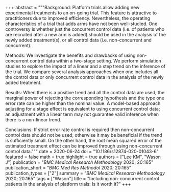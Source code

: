 +++
abstract = """Background: Platform trials allow adding new experimental treatments to an on-going trial. This feature is attractive to practitioners due to improved efficiency. Nevertheless, the operating characteristics of a trial that adds arms have not been well-studied. One controversy is whether just the concurrent control data (i.e. of patients who are recruited after a new arm is added) should be used in the analysis of the newly added treatment(s), or all control data (i.e. non-concurrent and concurrent).

Methods: We investigate the benefits and drawbacks of using non-concurrent control data within a two-stage setting. We perform simulation studies to explore the impact of a linear and a step trend on the inference of the trial. We compare several analysis approaches when one includes all the control data or only concurrent control data in the analysis of the newly added treatment.

Results: When there is a positive trend and all the control data are used, the marginal power of rejecting the corresponding hypothesis and the type one error rate can be higher than the nominal value. A model-based approach adjusting for a stage effect is equivalent to using concurrent control data; an adjustment with a linear term may not guarantee valid inference when there is a non-linear trend.

Conclusions: If strict error rate control is required then non-concurrent control data should not be used; otherwise it may be beneficial if the trend is sufficiently small. On the other hand, the root mean squared error of the estimated treatment effect can be improved through using non-concurrent control data."""
date = 2020-06-24
doi = "10.1186/s12874-020-01043-6"
featured = false
math = true
highlight = true
authors = ["Lee KM", "Wason J"]
publication = "*BMC Medical Research Methodology* 2020; 20:165"
publication_short = "*BMC Med Res Methodol* 2020; 20:165"
publication_types = ["2"]
summary = "*BMC Medical Research Methodology* 2020; 20:165"
tags = ["Wason"]
title = "Including non-concurrent control patients in the analysis of platform trials: Is it worth it?"
+++
